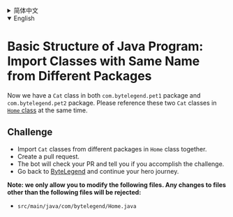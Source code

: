 <details>
  <summary>简体中文</summary>

  # Java程序的基本结构练习：导入不同包中的同名类

  现在我们在`com.bytelegend.pet1`包中和`com.bytelegend.pet2`包中都存在一个名为`Cat`的类。请在[`Home`这个类](https://github.com/ByteLegendQuest/java-import-class-with-same-name/blob/main/src/main/java/com/bytelegend/Home.java)中同时引用这两个`Cat`类。

  ## 挑战
  - 请在`Home`类中同时引用两个来自不同包的`Cat`类。
  - 你可以使用任意一种方法完成挑战（最好先在自己的本地电脑上测试通过）：
    - 使用下面的网页编辑器。
    - 创建一个GitHub Pull Request。
  - 机器人将会检查你的答案，告诉你你是否通过了挑战。
  - 回到[字节传说](https://bytelegend.com)，然后继续你的英雄旅程。

  **注意：我们只允许您修改以下文件，任何对其他文件的修改都会被拒绝：**

- `src/main/java/com/bytelegend/Home.java`

</details>

<details open='true'>
   <summary>English</summary>

# Basic Structure of Java Program: Import Classes with Same Name from Different Packages

Now we have a `Cat` class in both `com.bytelegend.pet1` package and `com.bytelegend.pet2` package.
Please reference these two `Cat` classes in [`Home` class](https://github.com/ByteLegendQuest/java-import-class-with-same-name/blob/main/src/main/java/com/bytelegend/Home.java) at the same time.

## Challenge
- Import `Cat` classes from different packages in `Home` class together.
- Create a pull request.
- The bot will check your PR and tell you if you accomplish the challenge.
- Go back to [ByteLegend](https://bytelegend.com) and continue your hero journey.

**Note: we only allow you to modify the following files.
Any changes to files other than the following files will be rejected:**

- `src/main/java/com/bytelegend/Home.java`

</details>
